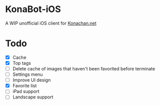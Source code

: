 # KonaBot-iOS

A WIP unofficial iOS client for [Konachan.net](http://konachan.net)

# Todo

- [X] Cache
- [X] Top tags
- [ ] Delete cache of images that haven't been favorited before terminate
- [ ] Settings menu
- [ ] Improve UI design
- [X] Favorite list
- [ ] iPad support
- [ ] Landscape support

